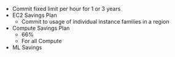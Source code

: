 - Commit fixed limit per hour for 1 or 3 years
- EC2 Savings Plan 
  - Commit to usage of individual instance families in a region
- Compute Savings Plan
  - 66%
  - For all Compute
- ML Savings 
